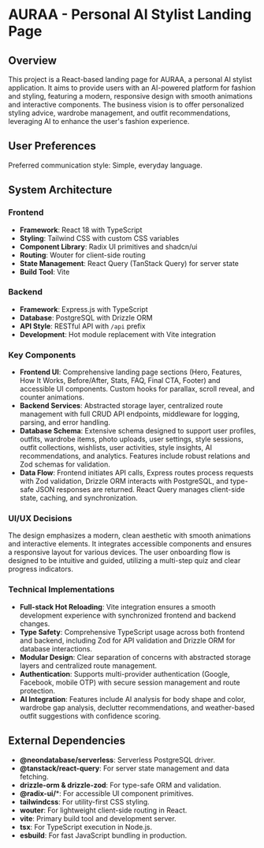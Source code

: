 # AURAA - Personal AI Stylist Landing Page

## Overview

This project is a React-based landing page for AURAA, a personal AI stylist application. It aims to provide users with an AI-powered platform for fashion and styling, featuring a modern, responsive design with smooth animations and interactive components. The business vision is to offer personalized styling advice, wardrobe management, and outfit recommendations, leveraging AI to enhance the user's fashion experience.

## User Preferences

Preferred communication style: Simple, everyday language.

## System Architecture

### Frontend
- **Framework**: React 18 with TypeScript
- **Styling**: Tailwind CSS with custom CSS variables
- **Component Library**: Radix UI primitives and shadcn/ui
- **Routing**: Wouter for client-side routing
- **State Management**: React Query (TanStack Query) for server state
- **Build Tool**: Vite

### Backend
- **Framework**: Express.js with TypeScript
- **Database**: PostgreSQL with Drizzle ORM
- **API Style**: RESTful API with `/api` prefix
- **Development**: Hot module replacement with Vite integration

### Key Components
- **Frontend UI**: Comprehensive landing page sections (Hero, Features, How It Works, Before/After, Stats, FAQ, Final CTA, Footer) and accessible UI components. Custom hooks for parallax, scroll reveal, and counter animations.
- **Backend Services**: Abstracted storage layer, centralized route management with full CRUD API endpoints, middleware for logging, parsing, and error handling.
- **Database Schema**: Extensive schema designed to support user profiles, outfits, wardrobe items, photo uploads, user settings, style sessions, outfit collections, wishlists, user activities, style insights, AI recommendations, and analytics. Features include robust relations and Zod schemas for validation.
- **Data Flow**: Frontend initiates API calls, Express routes process requests with Zod validation, Drizzle ORM interacts with PostgreSQL, and type-safe JSON responses are returned. React Query manages client-side state, caching, and synchronization.

### UI/UX Decisions
The design emphasizes a modern, clean aesthetic with smooth animations and interactive elements. It integrates accessible components and ensures a responsive layout for various devices. The user onboarding flow is designed to be intuitive and guided, utilizing a multi-step quiz and clear progress indicators.

### Technical Implementations
- **Full-stack Hot Reloading**: Vite integration ensures a smooth development experience with synchronized frontend and backend changes.
- **Type Safety**: Comprehensive TypeScript usage across both frontend and backend, including Zod for API validation and Drizzle ORM for database interactions.
- **Modular Design**: Clear separation of concerns with abstracted storage layers and centralized route management.
- **Authentication**: Supports multi-provider authentication (Google, Facebook, mobile OTP) with secure session management and route protection.
- **AI Integration**: Features include AI analysis for body shape and color, wardrobe gap analysis, declutter recommendations, and weather-based outfit suggestions with confidence scoring.

## External Dependencies

- **@neondatabase/serverless**: Serverless PostgreSQL driver.
- **@tanstack/react-query**: For server state management and data fetching.
- **drizzle-orm & drizzle-zod**: For type-safe ORM and validation.
- **@radix-ui/***: For accessible UI component primitives.
- **tailwindcss**: For utility-first CSS styling.
- **wouter**: For lightweight client-side routing in React.
- **vite**: Primary build tool and development server.
- **tsx**: For TypeScript execution in Node.js.
- **esbuild**: For fast JavaScript bundling in production.